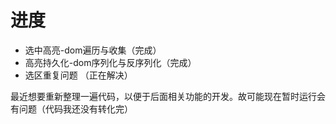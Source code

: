 # 进度

- 选中高亮-dom遍历与收集（完成）
- 高亮持久化-dom序列化与反序列化（完成）
- 选区重复问题     （正在解决）


最近想要重新整理一遍代码，以便于后面相关功能的开发。故可能现在暂时运行会有问题（代码我还没有转化完）
